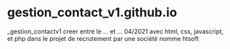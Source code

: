 # gestion_contact_v1.github.io

_gestion_contactv1
creer entre le ... et ... 04/2021 avec html, css, javascript, et php dans le projet de recrutement par une société nomme htsoft
